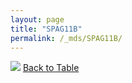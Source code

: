 ```yaml
---
layout: page
title: "SPAG11B"
permalink: /_mds/SPAG11B/
---
```


![](../../alns_9.28.22/aln_5HSAA102737_0.990.png?raw=true
)
[Back to Table](../../display)
